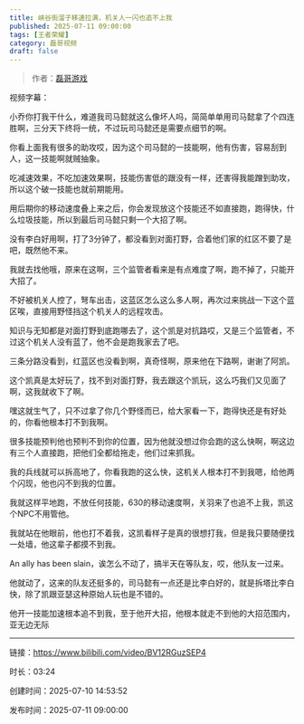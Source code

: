 ```yaml
---
title: 峡谷街溜子移速拉满，机关人一闪也追不上我
published: 2025-07-11 09:00:00
tags: [王者荣耀]
category: 磊哥视频
draft: false
---
```



> 作者：[磊哥游戏](https://space.bilibili.com/268941858?spm_id_from=333.788.upinfo.head.click)

视频字幕：

小乔你打我干什么，难道我司马懿就这么像坏人吗，简简单单用司马懿拿了个四连胜啊，三分天下终将一统，不过玩司马懿还是需要点细节的啊。

你看上面我有很多的助攻哎，因为这个司马懿的一技能啊，他有伤害，容易刮到人，这一技能啊就贼抽象。

吃减速效果，不吃加速效果啊，技能伤害低的跟没有一样，还害得我能蹭到助攻，所以这个破一技能也就前期能用。

用后期你的移动速度叠上来之后，你会发现放这个技能还不如直接跑，跑得快，什么垃圾技能，所以到最后司马懿只剩一个大招了啊。

没有李白好用啊，打了3分钟了，都没看到对面打野，合着他们家的红区不要了是吧，既然他不来。

我就去找他哦，原来在这啊，三个监管者看来是有点难度了啊，跑不掉了，只能开大招了。

不好被机关人控了，弩车出击，这蓝区怎么这么多人啊，再次过来挑战一下这个蓝区唉，直接用野怪挡这个机关人的远程攻击。

知识与无知都是对面打野到底跑哪去了，这个凯是对抗路哎，又是三个监管者，不过这个机关人没有蓝了，他不会是跑我家去了吧。

三条分路没看到，红蓝区也没看到啊，真奇怪啊，原来他在下路啊，谢谢了阿凯。

这个凯真是太好玩了，找不到对面打野，我去跟这个凯玩，这么巧我们又见面了啊，这我就收下了啊。

嘿这就生气了，只不过拿了你几个野怪而已，给大家看一下，跑得快还是有好处的，你看他根本打不到我啊。

很多技能预判他也预判不到你的位置，因为他就没想过你会跑的这么快啊，啊这边有三个人直接跑，把他们全都给拖走，他们过来抓我。

我的兵线就可以拆高地了，你看我跑的这么快，这机关人根本打不到我嗯，给他两个闪现，他也闪不到我的位置。

我就这样平地跑，不放任何技能，630的移动速度啊，关羽来了也追不上我，凯这个NPC不用管他。

我就站在他眼前，他也打不着我，这凯看样子是真的很想打我，但是我只要随便找一处墙，他这辈子都摸不到我。

An ally has been slain，诶怎么不动了，搞半天在等队友，哎，他队友一过来。

他就动了，这来的队友还挺多的，司马懿有一点还是比李白好的，就是拆塔比李白快，除了凯跟亚瑟这种原始人玩也是不错的。

他开一技能加速根本追不到我，至于他开大招，他根本就走不到他的大招范围内，亚无边无际

---


链接：https://www.bilibili.com/video/BV12RGuzSEP4



时长：03:24

创建时间：2025-07-10 14:53:52

发布时间：2025-07-11 09:00:00
